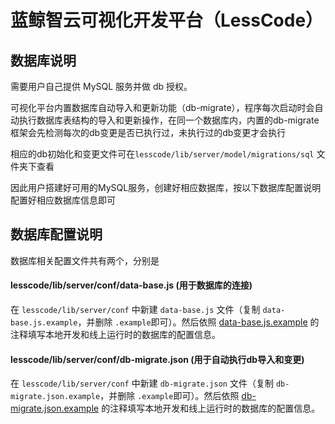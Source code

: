 # 蓝鲸智云可视化开发平台（LessCode）

## 数据库说明

需要用户自己提供 MySQL 服务并做 db 授权。

可视化平台内置数据库自动导入和更新功能（db-migrate），程序每次启动时会自动执行数据库表结构的导入和更新操作，在同一个数据库内，内置的db-migrate框架会先检测每次的db变更是否已执行过，未执行过的db变更才会执行

相应的db初始化和变更文件可在`lesscode/lib/server/model/migrations/sql` 文件夹下查看

因此用户搭建好可用的MySQL服务，创建好相应数据库，按以下数据库配置说明配置好相应数据库信息即可

## 数据库配置说明

数据库相关配置文件共有两个，分别是

#### lesscode/lib/server/conf/data-base.js (用于数据库的连接)

在 `lesscode/lib/server/conf` 中新建 `data-base.js` 文件（复制 `data-base.js.example`，并删除 `.example`即可）。然后依照 [data-base.js.example](../../lib/server/conf/data-base.js.example) 的注释填写本地开发和线上运行时的数据库的配置信息。

#### lesscode/lib/server/conf/db-migrate.json (用于自动执行db导入和变更)

在 `lesscode/lib/server/conf` 中新建 `db-migrate.json` 文件（复制 `db-migrate.json.example`，并删除 `.example`即可）。然后依照 [db-migrate.json.example](../../lib/server/conf/db-migrate.json.example) 的注释填写本地开发和线上运行时的数据库的配置信息。

